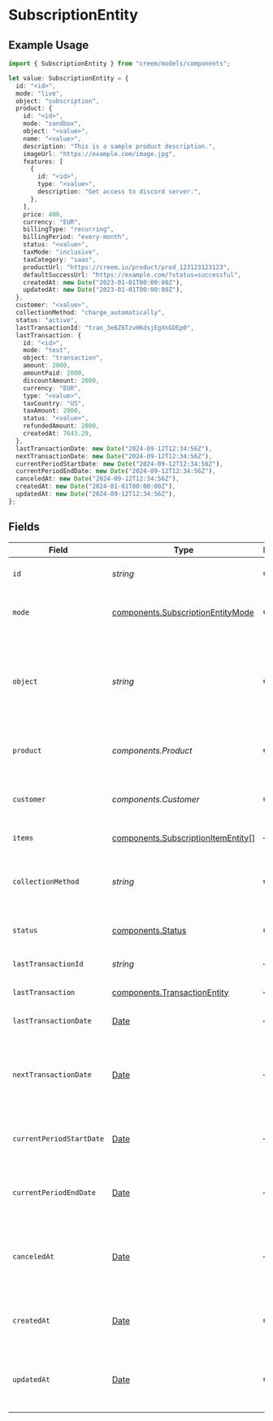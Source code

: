 # SubscriptionEntity

## Example Usage

```typescript
import { SubscriptionEntity } from "creem/models/components";

let value: SubscriptionEntity = {
  id: "<id>",
  mode: "live",
  object: "subscription",
  product: {
    id: "<id>",
    mode: "sandbox",
    object: "<value>",
    name: "<value>",
    description: "This is a sample product description.",
    imageUrl: "https://example.com/image.jpg",
    features: [
      {
        id: "<id>",
        type: "<value>",
        description: "Get access to discord server.",
      },
    ],
    price: 400,
    currency: "EUR",
    billingType: "recurring",
    billingPeriod: "every-month",
    status: "<value>",
    taxMode: "inclusive",
    taxCategory: "saas",
    productUrl: "https://creem.io/product/prod_123123123123",
    defaultSuccessUrl: "https://example.com/?status=successful",
    createdAt: new Date("2023-01-01T00:00:00Z"),
    updatedAt: new Date("2023-01-01T00:00:00Z"),
  },
  customer: "<value>",
  collectionMethod: "charge_automatically",
  status: "active",
  lastTransactionId: "tran_3e6Z6TzvHKdsjEgXnGDEp0",
  lastTransaction: {
    id: "<id>",
    mode: "test",
    object: "transaction",
    amount: 2000,
    amountPaid: 2000,
    discountAmount: 2000,
    currency: "EUR",
    type: "<value>",
    taxCountry: "US",
    taxAmount: 2000,
    status: "<value>",
    refundedAmount: 2000,
    createdAt: 7643.29,
  },
  lastTransactionDate: new Date("2024-09-12T12:34:56Z"),
  nextTransactionDate: new Date("2024-09-12T12:34:56Z"),
  currentPeriodStartDate: new Date("2024-09-12T12:34:56Z"),
  currentPeriodEndDate: new Date("2024-09-12T12:34:56Z"),
  canceledAt: new Date("2024-09-12T12:34:56Z"),
  createdAt: new Date("2024-01-01T00:00:00Z"),
  updatedAt: new Date("2024-09-12T12:34:56Z"),
};
```

## Fields

| Field                                                                                         | Type                                                                                          | Required                                                                                      | Description                                                                                   | Example                                                                                       |
| --------------------------------------------------------------------------------------------- | --------------------------------------------------------------------------------------------- | --------------------------------------------------------------------------------------------- | --------------------------------------------------------------------------------------------- | --------------------------------------------------------------------------------------------- |
| `id`                                                                                          | *string*                                                                                      | :heavy_check_mark:                                                                            | Unique identifier for the object.                                                             |                                                                                               |
| `mode`                                                                                        | [components.SubscriptionEntityMode](../../models/components/subscriptionentitymode.md)        | :heavy_check_mark:                                                                            | String representing the environment.                                                          |                                                                                               |
| `object`                                                                                      | *string*                                                                                      | :heavy_check_mark:                                                                            | String representing the object's type. Objects of the same type share the same value.         | subscription                                                                                  |
| `product`                                                                                     | *components.Product*                                                                          | :heavy_check_mark:                                                                            | The product associated with the subscription.                                                 |                                                                                               |
| `customer`                                                                                    | *components.Customer*                                                                         | :heavy_check_mark:                                                                            | The customer who owns the subscription.                                                       |                                                                                               |
| `items`                                                                                       | [components.SubscriptionItemEntity](../../models/components/subscriptionitementity.md)[]      | :heavy_minus_sign:                                                                            | Subscription items.                                                                           |                                                                                               |
| `collectionMethod`                                                                            | *string*                                                                                      | :heavy_check_mark:                                                                            | The method used for collecting payments for the subscription.                                 | charge_automatically                                                                          |
| `status`                                                                                      | [components.Status](../../models/components/status.md)                                        | :heavy_check_mark:                                                                            | The current status of the subscription.                                                       | active                                                                                        |
| `lastTransactionId`                                                                           | *string*                                                                                      | :heavy_minus_sign:                                                                            | The ID of the last paid transaction.                                                          | tran_3e6Z6TzvHKdsjEgXnGDEp0                                                                   |
| `lastTransaction`                                                                             | [components.TransactionEntity](../../models/components/transactionentity.md)                  | :heavy_minus_sign:                                                                            | The last paid transaction.                                                                    |                                                                                               |
| `lastTransactionDate`                                                                         | [Date](https://developer.mozilla.org/en-US/docs/Web/JavaScript/Reference/Global_Objects/Date) | :heavy_minus_sign:                                                                            | The date of the last paid transaction.                                                        | 2024-09-12T12:34:56Z                                                                          |
| `nextTransactionDate`                                                                         | [Date](https://developer.mozilla.org/en-US/docs/Web/JavaScript/Reference/Global_Objects/Date) | :heavy_minus_sign:                                                                            | The date when the next subscription transaction will be charged.                              | 2024-09-12T12:34:56Z                                                                          |
| `currentPeriodStartDate`                                                                      | [Date](https://developer.mozilla.org/en-US/docs/Web/JavaScript/Reference/Global_Objects/Date) | :heavy_minus_sign:                                                                            | The start date of the current subscription period.                                            | 2024-09-12T12:34:56Z                                                                          |
| `currentPeriodEndDate`                                                                        | [Date](https://developer.mozilla.org/en-US/docs/Web/JavaScript/Reference/Global_Objects/Date) | :heavy_minus_sign:                                                                            | The end date of the current subscription period.                                              | 2024-09-12T12:34:56Z                                                                          |
| `canceledAt`                                                                                  | [Date](https://developer.mozilla.org/en-US/docs/Web/JavaScript/Reference/Global_Objects/Date) | :heavy_minus_sign:                                                                            | The date and time when the subscription was canceled, if applicable.                          | 2024-09-12T12:34:56Z                                                                          |
| `createdAt`                                                                                   | [Date](https://developer.mozilla.org/en-US/docs/Web/JavaScript/Reference/Global_Objects/Date) | :heavy_check_mark:                                                                            | The date and time when the subscription was created.                                          | 2024-01-01T00:00:00Z                                                                          |
| `updatedAt`                                                                                   | [Date](https://developer.mozilla.org/en-US/docs/Web/JavaScript/Reference/Global_Objects/Date) | :heavy_check_mark:                                                                            | The date and time when the subscription was last updated.                                     | 2024-09-12T12:34:56Z                                                                          |